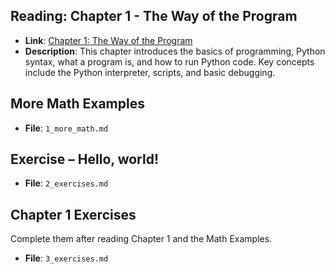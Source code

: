 
## Reading: Chapter 1 - The Way of the Program
- **Link**: [Chapter 1: The Way of the Program](https://greenteapress.com/thinkpython2/html/thinkpython2002.html)
- **Description**: This chapter introduces the basics of programming, Python syntax, what a program is, and how to run Python code. Key concepts include the Python interpreter, scripts, and basic debugging.

## More Math Examples
  - **File**: `1_more_math.md`


## Exercise – Hello, world!
  - **File**: `2_exercises.md`


## Chapter 1 Exercises
Complete them after reading Chapter 1 and the Math Examples.
  - **File**: `3_exercises.md`
